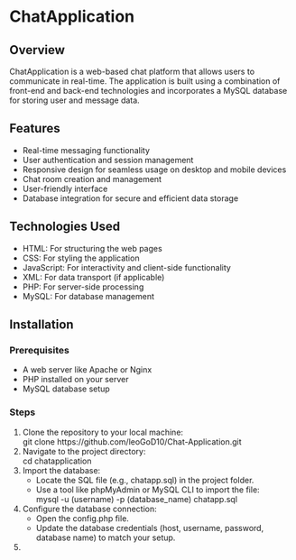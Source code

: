 <h1>ChatApplication</h1>

<h2>Overview</h2>

<p>ChatApplication is a web-based chat platform that allows users to communicate in real-time. The application is built using a combination of front-end and back-end technologies and incorporates a MySQL database for storing user and message data.</p>

<h2>Features</h2>

<ul>
  <li>Real-time messaging functionality</li>
  <li>User authentication and session management</li>
  <li>Responsive design for seamless usage on desktop and mobile devices</li>
  <li>Chat room creation and management</li>
  <li>User-friendly interface</li>
  <li>Database integration for secure and efficient data storage</li>
</ul>

<h2>Technologies Used</h2>

<ul>
  <li>HTML: For structuring the web pages</li>
  <li>CSS: For styling the application</li>
  <li>JavaScript: For interactivity and client-side functionality</li>
  <li>XML: For data transport (if applicable)</li>
  <li>PHP: For server-side processing</li>
  <li>MySQL: For database management</li>
</ul>

<h2>Installation</h2>

<h3>Prerequisites</h3>

<ul>
  <li>A web server like Apache or Nginx</li>
  <li>PHP installed on your server</li>
  <li>MySQL database setup</li>
</ul>

<h3>Steps</h3>

<ol type = "1">
  <li>Clone the repository to your local machine:<br> git clone https://github.com/leoGoD10/Chat-Application.git</li>
   <li>Navigate to the project directory:<br> cd chatapplication</li>
   <li>Import the database:<br> 
     <ul>
       <li>Locate the SQL file (e.g., chatapp.sql) in the project folder.</li>
       <li>Use a tool like phpMyAdmin or MySQL CLI to import the file:<br> mysql -u (username) -p (database_name)  chatapp.sql</li>
     </ul>
   </li>
   <li>Configure the database connection:<br> 
   <ul>
     <li>Open the config.php file.</li>
     <li>Update the database credentials (host, username, password, database name) to match your setup.</li>
   </ul>
   </li>
   <li></li>
</ol>
